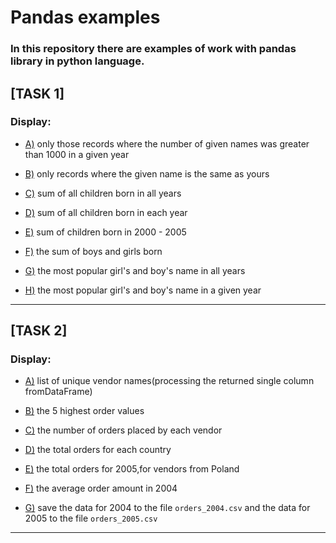 # Pandas examples
### In this repository there are examples of work with pandas library in python language.

## [TASK 1]
### Display:
- [A)](https://github.com/AndriiNorets/pandas_examples/blob/main/Task%201/A.py)
only those records where the number of given names was greater than 1000 in a given year

- [B)](https://github.com/AndriiNorets/pandas_examples/blob/main/Task%201/B.py)
only records where the given name is the same as yours

- [C)](https://github.com/AndriiNorets/pandas_examples/blob/main/Task%201/C.py)
sum of all children born in all years

- [D)](https://github.com/AndriiNorets/pandas_examples/blob/main/Task%201/D.py)
sum of all children born in each year

- [E)](https://github.com/AndriiNorets/pandas_examples/blob/main/Task%201/E.py)
sum of children born in 2000 - 2005

- [F)](https://github.com/AndriiNorets/pandas_examples/blob/main/Task%201/F.py)
the sum of boys and girls born

- [G)](https://github.com/AndriiNorets/pandas_examples/blob/main/Task%201/G.py)
the most popular girl's and boy's name in all years

- [H)](https://github.com/AndriiNorets/pandas_examples/blob/main/Task%201/H.py)
the most popular girl's and boy's name in a given year

---

## [TASK 2]
### Display:
- [A)](https://github.com/AndriiNorets/pandas_examples/blob/main/Task%202/A.py)
list of unique vendor names(processing the returned single column fromDataFrame)

- [B)](https://github.com/AndriiNorets/pandas_examples/blob/main/Task%202/B.py)
the 5 highest order values

- [C)](https://github.com/AndriiNorets/pandas_examples/blob/main/Task%202/C.py)
the number of orders placed by each vendor

- [D)](https://github.com/AndriiNorets/pandas_examples/blob/main/Task%202/D.py)
the total orders for each country

- [E)](https://github.com/AndriiNorets/pandas_examples/blob/main/Task%202/E.py)
the total orders for 2005,for vendors from Poland

- [F)](https://github.com/AndriiNorets/pandas_examples/blob/main/Task%202/F.py)
the average order amount in 2004

- [G)](https://github.com/AndriiNorets/pandas_examples/blob/main/Task%202/G.py)
save the data for 2004 to the file `orders_2004.csv` and the data for 2005 to the file `orders_2005.csv`
---